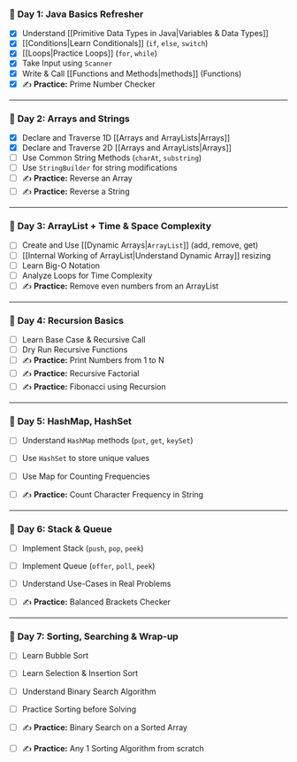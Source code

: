 ### 📅 **Day 1: Java Basics Refresher**

- [x] Understand [[Primitive Data Types in Java|Variables & Data Types]]
- [x] [[Conditions|Learn Conditionals]] (`if`, `else`, `switch`)
- [x] [[Loops|Practice Loops]] (`for`, `while`)
- [x] Take Input using `Scanner`
- [x] Write & Call [[Functions and Methods|methods]] (Functions)
- [x] ✍ **Practice:** Prime Number Checker

---

### 📅 **Day 2: Arrays and Strings**

- [x] Declare and Traverse 1D [[Arrays and ArrayLists|Arrays]]  
- [x] Declare and Traverse 2D [[Arrays and ArrayLists|Arrays]]
- [ ] Use Common String Methods (`charAt`, `substring`)
- [ ] Use `StringBuilder` for string modifications
- [ ] ✍ **Practice:** Reverse an Array
- [ ] ✍ **Practice:** Reverse a String
  
---

### 📅 **Day 3: ArrayList + Time & Space Complexity**

- [ ] Create and Use [[Dynamic Arrays|`ArrayList`]] (add, remove, get)
- [ ] [[Internal Working of ArrayList|Understand Dynamic Array]] resizing
- [ ] Learn Big-O Notation
- [ ] Analyze Loops for Time Complexity
- [ ] ✍ **Practice:** Remove even numbers from an ArrayList
  
---

### 📅 **Day 4: Recursion Basics**

- [ ] Learn Base Case & Recursive Call
- [ ] Dry Run Recursive Functions
- [ ] ✍ **Practice:** Print Numbers from 1 to N
- [ ] ✍ **Practice:** Recursive Factorial
- [ ] ✍ **Practice:** Fibonacci using Recursion
  
---

### 📅 **Day 5: HashMap, HashSet**

- [ ] Understand `HashMap` methods (`put`, `get`, `keySet`) 
- [ ] Use `HashSet` to store unique values
- [ ] Use Map for Counting Frequencies
  
- [ ] ✍ **Practice:** Count Character Frequency in String

---

### 📅 **Day 6: Stack & Queue**

- [ ] Implement Stack (`push`, `pop`, `peek`)
- [ ] Implement Queue (`offer`, `poll`, `peek`)
- [ ] Understand Use-Cases in Real Problems
  
- [ ] ✍ **Practice:** Balanced Brackets Checker

---

### 📅 **Day 7: Sorting, Searching & Wrap-up**

- [ ] Learn Bubble Sort  
- [ ] Learn Selection & Insertion Sort
- [ ] Understand Binary Search Algorithm
- [ ] Practice Sorting before Solving
  
- [ ] ✍ **Practice:** Binary Search on a Sorted Array
- [ ] ✍ **Practice:** Any 1 Sorting Algorithm from scratch
  